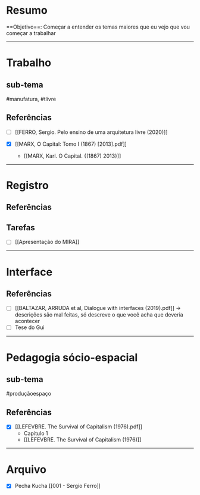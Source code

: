 # Resumo
==Objetivo==: Começar a entender os temas maiores que eu vejo que vou começar a trabalhar 

---
# Trabalho 
## sub-tema
#manufatura, #tlivre 
## Referências
- [ ] [[FERRO, Sergio. Pelo ensino de uma arquitetura livre (2020)]]
- [x] [[MARX, O Capital: Tomo I (1867) [2013].pdf]]

	- [[MARX, Karl. O Capital. {(1867) 2013}]]

---
# Registro 
## Referências
## Tarefas
- [ ] [[Apresentação do MIRA]]

---
# Interface 
## Referências
- [ ] [[BALTAZAR, ARRUDA et al, Dialogue with interfaces (2019).pdf]] -> descrições são mal feitas, só descreve o que você acha que deveria acontecer
- [ ] Tese do Gui 

---
# Pedagogia sócio-espacial 
## sub-tema 
#produçãoespaço 
## Referências
- [x] [[LEFEVBRE. The Survival of Capitalism (1976).pdf]]
	- Capítulo 1
	- [[LEFEVBRE. The Survival of Capitalism (1976)]]

---

# Arquivo
- [x] Pecha Kucha [[001 - Sergio Ferro]]
